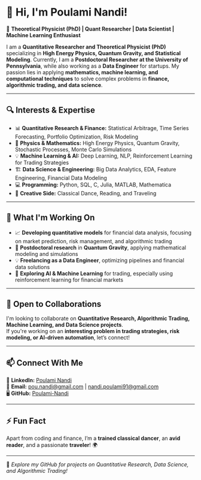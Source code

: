 # 👋 Hi, I'm Poulami Nandi!  

🚀 **Theoretical Physicist (PhD) | Quant Researcher | Data Scientist | Machine Learning Enthusiast**  

I am a **Quantitative Researcher and Theoretical Physicist (PhD)** specializing in **High Energy Physics, Quantum Gravity, and Statistical Modeling**. Currently, I am a **Postdoctoral Researcher at the University of Pennsylvania**, while also working as a **Data Engineer** for startups. My passion lies in applying **mathematics, machine learning, and computational techniques** to solve complex problems in **finance, algorithmic trading, and data science**.  

---

## 🔍 Interests & Expertise  
- 📊 **Quantitative Research & Finance:** Statistical Arbitrage, Time Series Forecasting, Portfolio Optimization, Risk Modeling  
- 🔬 **Physics & Mathematics:** High Energy Physics, Quantum Gravity, Stochastic Processes, Monte Carlo Simulations  
- 💡 **Machine Learning & AI:** Deep Learning, NLP, Reinforcement Learning for Trading Strategies  
- 🏗️ **Data Science & Engineering:** Big Data Analytics, EDA, Feature Engineering, Financial Data Modeling  
- 💻 **Programming:** Python, SQL, C, Julia, MATLAB, Mathematica  
- 🎨 **Creative Side:** Classical Dance, Reading, and Traveling  

---

## 🌱 What I'm Working On  
- 📈 **Developing quantitative models** for financial data analysis, focusing on market prediction, risk management, and algorithmic trading  
- 🔬 **Postdoctoral research** in **Quantum Gravity**, applying mathematical modeling and simulations  
- 💡 **Freelancing as a Data Engineer**, optimizing pipelines and financial data solutions  
- 🤖 **Exploring AI & Machine Learning** for trading, especially using reinforcement learning for financial markets  

---

## 🤝 Open to Collaborations  
I'm looking to collaborate on **Quantitative Research, Algorithmic Trading, Machine Learning, and Data Science projects**.  
If you're working on an **interesting problem in trading strategies, risk modeling, or AI-driven automation**, let’s connect!  

---

## 📫 Connect With Me  
📌 **LinkedIn:** [Poulami Nandi](https://www.linkedin.com/in/poulami-nandi-a8a12917b/)  
📧 **Email:** [pou.nandi@gmail.com](mailto:pou.nandi@gmail.com) | [nandi.poulami91@gmail.com](mailto:nandi.poulami91@gmail.com)  
🖥 **GitHub:** [Poulami-Nandi](https://github.com/Poulami-Nandi)  

---

## ⚡ Fun Fact  
Apart from coding and finance, I’m a **trained classical dancer**, an **avid reader**, and a passionate **traveler**! 🌍  

---

🔹 *Explore my GitHub for projects on Quantitative Research, Data Science, and Algorithmic Trading!*  

<!---
Poulami-Nandi/Poulami-Nandi is a ✨ special ✨ repository because its `README.md` (this file) appears on your GitHub profile.
You can click the Preview link to take a look at your changes.
--->
